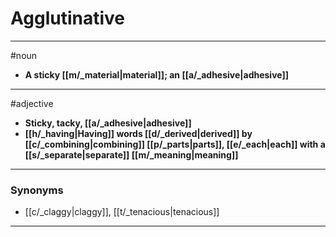 # Agglutinative
---
#noun
- **A sticky [[m/_material|material]]; an [[a/_adhesive|adhesive]]**
---
#adjective
- **Sticky, tacky, [[a/_adhesive|adhesive]]**
- **[[h/_having|Having]] words [[d/_derived|derived]] by [[c/_combining|combining]] [[p/_parts|parts]], [[e/_each|each]] with a [[s/_separate|separate]] [[m/_meaning|meaning]]**
---
### Synonyms
- [[c/_claggy|claggy]], [[t/_tenacious|tenacious]]
---
